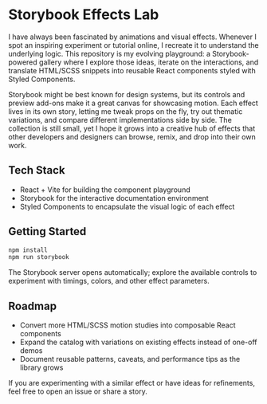 # Storybook Effects Lab

I have always been fascinated by animations and visual effects. Whenever I spot an inspiring experiment or tutorial online, I recreate it to understand the underlying logic. This repository is my evolving playground: a Storybook-powered gallery where I explore those ideas, iterate on the interactions, and translate HTML/SCSS snippets into reusable React components styled with Styled Components.

Storybook might be best known for design systems, but its controls and preview add-ons make it a great canvas for showcasing motion. Each effect lives in its own story, letting me tweak props on the fly, try out thematic variations, and compare different implementations side by side. The collection is still small, yet I hope it grows into a creative hub of effects that other developers and designers can browse, remix, and drop into their own work.

## Tech Stack

- React + Vite for building the component playground
- Storybook for the interactive documentation environment
- Styled Components to encapsulate the visual logic of each effect

## Getting Started

```bash
npm install
npm run storybook
```

The Storybook server opens automatically; explore the available controls to experiment with timings, colors, and other effect parameters.

## Roadmap

- Convert more HTML/SCSS motion studies into composable React components
- Expand the catalog with variations on existing effects instead of one-off demos
- Document reusable patterns, caveats, and performance tips as the library grows

If you are experimenting with a similar effect or have ideas for refinements, feel free to open an issue or share a story.
